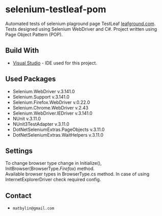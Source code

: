 # selenium-testleaf-pom
Automated tests of selenium plaground page TestLeaf [leafground.com](http://www.leafground.com/).  
Tests designed using Selenium WebDriver and C#. Project written using Page Object Pattern (POP).

## Build With
* [Visual Studio](https://visualstudio.microsoft.com/) - IDE used for this project.

## Used Packages
* Selenium.WebDriver v.3.141.0
* Selenium.Support v.3.141.0
* Selenium.Firefox.WebDriver v.0.22.0
* Selenium.Chrome.WebDriver v.2.43
* Selenium.WebDriver.IEDriver v.3.141.0
* NUnit v.3.11.0
* NUnit3TestAdapter v.3.11.0
* DotNetSeleniumExtras.PageObjects v.3.11.0
* DotNetSeleniumExtras.WaitHelpers v.3.11.0

## Settings
To change browser type change in Initialize(), InitBrowser(BrowserType.*Firefox*) method.  
Available browser types in BrowserType.cs method. In case of using InternetExplorerDriver check required config.

## Contact
- `matbylin@gmail.com`

